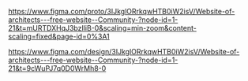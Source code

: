 https://www.figma.com/proto/3IJkglORrkqwHTB0iW2isV/Website-of-architects---free-website--Community-?node-id=1-21&t=mURTDXHqJ3bzIliB-0&scaling=min-zoom&content-scaling=fixed&page-id=0%3A1


https://www.figma.com/design/3IJkglORrkqwHTB0iW2isV/Website-of-architects---free-website--Community-?node-id=1-21&t=9cWuPJ7q0D0WrMh8-0
